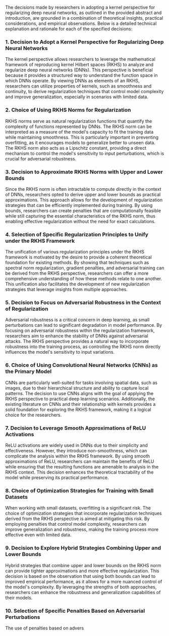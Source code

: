 The decisions made by researchers in adopting a kernel perspective for regularizing deep neural networks, as outlined in the provided abstract and introduction, are grounded in a combination of theoretical insights, practical considerations, and empirical observations. Below is a detailed technical explanation and rationale for each of the specified decisions:

### 1. Decision to Adopt a Kernel Perspective for Regularizing Deep Neural Networks
The kernel perspective allows researchers to leverage the mathematical framework of reproducing kernel Hilbert spaces (RKHS) to analyze and regularize deep neural networks (DNNs). This perspective is beneficial because it provides a structured way to understand the function space in which DNNs operate. By viewing DNNs as elements of an RKHS, researchers can utilize properties of kernels, such as smoothness and continuity, to derive regularization techniques that control model complexity and improve generalization, especially in scenarios with limited data.

### 2. Choice of Using RKHS Norms for Regularization
RKHS norms serve as natural regularization functions that quantify the complexity of functions represented by DNNs. The RKHS norm can be interpreted as a measure of the model's capacity to fit the training data while maintaining smoothness. This is particularly important in preventing overfitting, as it encourages models to generalize better to unseen data. The RKHS norm also acts as a Lipschitz constant, providing a direct mechanism to control the model's sensitivity to input perturbations, which is crucial for adversarial robustness.

### 3. Decision to Approximate RKHS Norms with Upper and Lower Bounds
Since the RKHS norm is often intractable to compute directly in the context of DNNs, researchers opted to derive upper and lower bounds as practical approximations. This approach allows for the development of regularization strategies that can be efficiently implemented during training. By using bounds, researchers can create penalties that are computationally feasible while still capturing the essential characteristics of the RKHS norm, thus enabling effective regularization without the need for exact calculations.

### 4. Selection of Specific Regularization Principles to Unify under the RKHS Framework
The unification of various regularization principles under the RKHS framework is motivated by the desire to provide a coherent theoretical foundation for existing methods. By showing that techniques such as spectral norm regularization, gradient penalties, and adversarial training can be derived from the RKHS perspective, researchers can offer a more comprehensive understanding of how these methods relate to one another. This unification also facilitates the development of new regularization strategies that leverage insights from multiple approaches.

### 5. Decision to Focus on Adversarial Robustness in the Context of Regularization
Adversarial robustness is a critical concern in deep learning, as small perturbations can lead to significant degradation in model performance. By focusing on adversarial robustness within the regularization framework, researchers aim to enhance the stability of DNNs against adversarial attacks. The RKHS perspective provides a natural way to incorporate robustness into the training process, as controlling the RKHS norm directly influences the model's sensitivity to input variations.

### 6. Choice of Using Convolutional Neural Networks (CNNs) as the Primary Model
CNNs are particularly well-suited for tasks involving spatial data, such as images, due to their hierarchical structure and ability to capture local patterns. The decision to use CNNs aligns with the goal of applying the RKHS perspective to practical deep learning scenarios. Additionally, the existing literature on CNNs and their relationship with kernels provides a solid foundation for exploring the RKHS framework, making it a logical choice for the researchers.

### 7. Decision to Leverage Smooth Approximations of ReLU Activations
ReLU activations are widely used in DNNs due to their simplicity and effectiveness. However, they introduce non-smoothness, which can complicate the analysis within the RKHS framework. By using smooth approximations of ReLU, researchers can maintain the benefits of ReLU while ensuring that the resulting functions are amenable to analysis in the RKHS context. This decision enhances the theoretical tractability of the model while preserving its practical performance.

### 8. Choice of Optimization Strategies for Training with Small Datasets
When working with small datasets, overfitting is a significant risk. The choice of optimization strategies that incorporate regularization techniques derived from the RKHS perspective is aimed at mitigating this risk. By employing penalties that control model complexity, researchers can improve generalization and robustness, making the training process more effective even with limited data.

### 9. Decision to Explore Hybrid Strategies Combining Upper and Lower Bounds
Hybrid strategies that combine upper and lower bounds on the RKHS norm can provide tighter approximations and more effective regularization. This decision is based on the observation that using both bounds can lead to improved empirical performance, as it allows for a more nuanced control of the model's complexity. By leveraging the strengths of both approaches, researchers can enhance the robustness and generalization capabilities of their models.

### 10. Selection of Specific Penalties Based on Adversarial Perturbations
The use of penalties based on advers